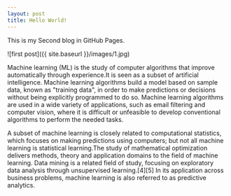 ```yaml
---
layout: post
title: Hello World!
---
```


This is my Second blog in GitHub Pages.



![first post]({{ site.baseurl }}/images/1.jpg)



Machine learning (ML) is the study of computer algorithms that improve automatically through experience.It is seen as a subset of artificial intelligence.
Machine learning algorithms build a model based on sample data, known as "training data", in order to make predictions or decisions without being explicitly programmed to do so.
Machine learning algorithms are used in a wide variety of applications, such as email filtering and computer vision, where it is difficult or unfeasible to develop conventional
algorithms to perform the needed tasks.

A subset of machine learning is closely related to computational statistics, which focuses on making predictions using computers; but not all machine learning is statistical
learning.The study of mathematical optimization delivers methods, theory and application domains to the field of machine learning. Data mining is a related field of study, 
focusing on exploratory data analysis through unsupervised learning.[4][5] In its application across business problems, machine learning is also referred to as predictive 
analytics.


